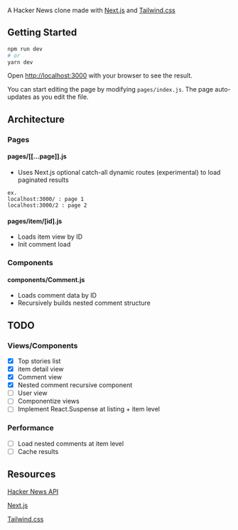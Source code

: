 A Hacker News clone made with [Next.js](https://nextjs.org/) and [Tailwind.css](https://tailwindcss.com/)

## Getting Started

```bash
npm run dev
# or
yarn dev
```

Open [http://localhost:3000](http://localhost:3000) with your browser to see the result.

You can start editing the page by modifying `pages/index.js`. The page auto-updates as you edit the file.

## Architecture

### Pages

#### pages/[[...page]].js

- Uses Next.js optional catch-all dynamic routes (experimental) to load paginated results

```text
ex.
localhost:3000/ : page 1
localhost:3000/2 : page 2
```

#### pages/item/[id].js

- Loads item view by ID
- Init comment load

### Components

#### components/Comment.js

- Loads comment data by ID
- Recursively builds nested comment structure

## TODO

### Views/Components

- [x] Top stories list
- [x] item detail view
- [x] Comment view
- [x] Nested comment recursive component
- [ ] User view
- [ ] Componentize views
- [ ] Implement React.Suspense at listing + item level

### Performance

- [ ] Load nested comments at item level
- [ ] Cache results

## Resources

[Hacker News API](https://github.com/HackerNews/API)

[Next.js](https://nextjs.org/)

[Tailwind.css](https://tailwindcss.com/)
